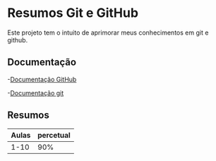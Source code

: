 
# Resumos Git e GitHub 

Este projeto tem o intuito de aprimorar meus conhecimentos em git e github. 

## Documentação
-[Documentação GitHub](https://docs.github.com/pt)

-[Documentação git](https://git-scm.com/docs/git/pt_BR)

## Resumos
|Aulas|percetual| 
|--------|------|
|1-10|90%|
